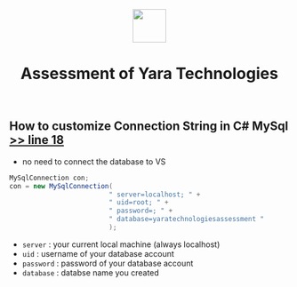 <div align="center">
 <img src="https://cdn.cdnlogo.com/logos/c/27/c.svg" width=60>
 <h1> Assessment of Yara Technologies </h1>
</div>
<br>

## How to customize Connection String in C# MySql [ >> line 18 ](/YaraTechnologiesAssesment/DBData.cs)

 * no need to connect the database to VS
 ```c#
MySqlConnection con;
con = new MySqlConnection(
                          " server=localhost; " + 
                          " uid=root; " +
                          " password=; " +
                          " database=yaratechnologiesassessment "
                          ); 
```
 - ` server ` : your current local machine (always localhost)
 - ` uid ` : username of your database account
 - ` password ` : password of your database account
 - ` database ` : databse name you created
